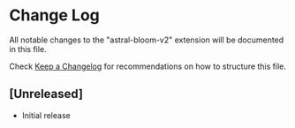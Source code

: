 # Change Log

All notable changes to the "astral-bloom-v2" extension will be documented in this file.

Check [Keep a Changelog](http://keepachangelog.com/) for recommendations on how to structure this file.

## [Unreleased]

- Initial release
